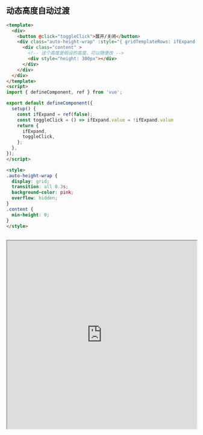 ## 动态高度自动过渡

```html
<template>
  <div>
    <button @click="toggleClick">展开/关闭</button>
    <div class="auto-height-wrap" :style="{ gridTemplateRows: ifExpand ? '1fr' : '0fr' }">
      <div class="content" >
        <!-- 这个高度是假设的高度，可以随便改 -->
        <div style="height: 300px"></div>
      </div>
    </div>
  </div>
</template>
<script>
import { defineComponent, ref } from 'vue';

export default defineComponent({
  setup() {
    const ifExpand = ref(false);
    const toggleClick = () => ifExpand.value = !ifExpand.value
    return {
      ifExpand,
      toggleClick,
    };
  },
});
</script>

<style>
.auto-height-wrap {
  display: grid;
  transition: all 0.3s;
  background-color: pink;
  overflow: hidden;
}
.content {
  min-height: 0;
}
</style>
      
```

<iframe width="100%" height="500px" frameborder="1" scrolling="auto" src="https://code.juejin.cn/pen/7342752640843841548"></iframe>
